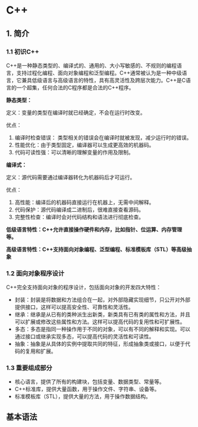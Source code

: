 # C++

## 1. 简介

### 1.1 初识C++

C++是一种静态类型的、编译式的、通用的、大小写敏感的、不规则的编程语言，支持过程化编程、面向对象编程和泛型编程。C++通常被认为是一种中级语言，它兼具低级语言与高级语言的特性，具有高灵活性及跨层次能力。C++是C语言的一个超集，任何合法的C程序都是合法的C++程序。

**静态类型：**

定义：变量的类型在编译时就已经确定，不会在运行时改变。

优点：

1. 编译时检查错误： 类型相关的错误会在编译时就被发现，减少运行时的错误。
2. 性能优化：由于类型固定，编译器可以生成更高效的机器码。
3. 代码可读性强：可以清晰的理解变量的作用及限制。

**编译式：**

定义：源代码需要通过编译器转化为机器码后才可运行。

优点：

1. 高性能：编译后的机器码直接运行在机器上，无需中间解释。
2. 代码保护：源代码编译成二进制后，很难直接查看源码。
3. 完整性检查：编译时会对代码结构和语法进行彻底检查。

**低级语言特性：C++允许直接操作硬件和内存，比如指针、位运算、内存管理等。**

**高级语言特性：C++支持面向对象编程、泛型编程、标准模板库（STL）等高级抽象**

### 1.2 面向对象程序设计

C++完全支持面向对象的程序设计，包括面向对象的开发四大特性：

- 封装：封装是将数据和方法组合在一起，对外部隐藏实现细节，只公开对外部提供接口，这样可以提高安全性、可靠性和灵活性。
- 继承：继承是从已有的类种派生出新类，新类具有已有类的属性和方法，并且可以扩展或修改这些属性和方法。这样可以提高代码的复用性和可扩展性。
- 多态：多态是指同一种操作用于不同的对象，可以有不同的解释和实现。可以通过接口或继承实现多态，可以提高代码的灵活性和可读性。
- 抽象：抽象是从具体的实例中提取共同的特征，形成抽象类或接口，以便于代码的复用和扩展。

### 1.3 重要组成部分

- 核心语言，提供了所有的构建块，包括变量、数据类型、常量等。
- C++标准库，提供大量函数，用于操作文件、字符串、设备等。
- 标准模板库（STL），提供大量的方法，用于操作数据结构。

## 基本语法





